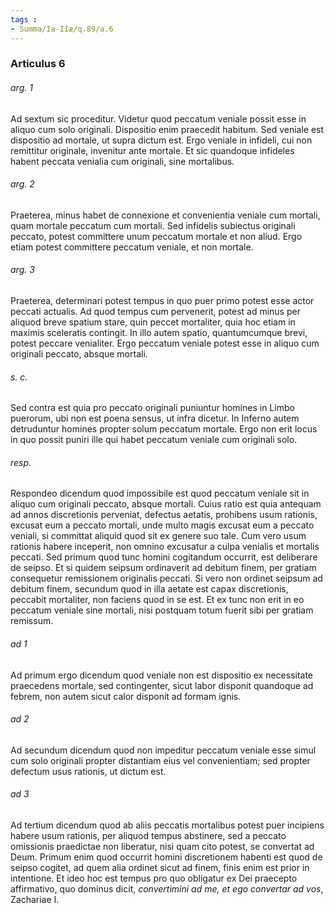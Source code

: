 ```yaml
---
tags : 
- Summa/Ia-IIæ/q.89/a.6
---
```


### Articulus 6

###### arg. 1
Ad sextum sic proceditur. Videtur quod peccatum veniale possit esse in aliquo cum solo originali. Dispositio enim praecedit habitum. Sed veniale est dispositio ad mortale, ut supra dictum est. Ergo veniale in infideli, cui non remittitur originale, invenitur ante mortale. Et sic quandoque infideles habent peccata venialia cum originali, sine mortalibus.

###### arg. 2
Praeterea, minus habet de connexione et convenientia veniale cum mortali, quam mortale peccatum cum mortali. Sed infidelis subiectus originali peccato, potest committere unum peccatum mortale et non aliud. Ergo etiam potest committere peccatum veniale, et non mortale.

###### arg. 3
Praeterea, determinari potest tempus in quo puer primo potest esse actor peccati actualis. Ad quod tempus cum pervenerit, potest ad minus per aliquod breve spatium stare, quin peccet mortaliter, quia hoc etiam in maximis sceleratis contingit. In illo autem spatio, quantumcumque brevi, potest peccare venialiter. Ergo peccatum veniale potest esse in aliquo cum originali peccato, absque mortali.

###### s. c.
Sed contra est quia pro peccato originali puniuntur homines in Limbo puerorum, ubi non est poena sensus, ut infra dicetur. In Inferno autem detruduntur homines propter solum peccatum mortale. Ergo non erit locus in quo possit puniri ille qui habet peccatum veniale cum originali solo.

###### resp.
Respondeo dicendum quod impossibile est quod peccatum veniale sit in aliquo cum originali peccato, absque mortali. Cuius ratio est quia antequam ad annos discretionis perveniat, defectus aetatis, prohibens usum rationis, excusat eum a peccato mortali, unde multo magis excusat eum a peccato veniali, si committat aliquid quod sit ex genere suo tale. Cum vero usum rationis habere inceperit, non omnino excusatur a culpa venialis et mortalis peccati. Sed primum quod tunc homini cogitandum occurrit, est deliberare de seipso. Et si quidem seipsum ordinaverit ad debitum finem, per gratiam consequetur remissionem originalis peccati. Si vero non ordinet seipsum ad debitum finem, secundum quod in illa aetate est capax discretionis, peccabit mortaliter, non faciens quod in se est. Et ex tunc non erit in eo peccatum veniale sine mortali, nisi postquam totum fuerit sibi per gratiam remissum.

###### ad 1
Ad primum ergo dicendum quod veniale non est dispositio ex necessitate praecedens mortale, sed contingenter, sicut labor disponit quandoque ad febrem, non autem sicut calor disponit ad formam ignis.

###### ad 2
Ad secundum dicendum quod non impeditur peccatum veniale esse simul cum solo originali propter distantiam eius vel convenientiam; sed propter defectum usus rationis, ut dictum est.

###### ad 3
Ad tertium dicendum quod ab aliis peccatis mortalibus potest puer incipiens habere usum rationis, per aliquod tempus abstinere, sed a peccato omissionis praedictae non liberatur, nisi quam cito potest, se convertat ad Deum. Primum enim quod occurrit homini discretionem habenti est quod de seipso cogitet, ad quem alia ordinet sicut ad finem, finis enim est prior in intentione. Et ideo hoc est tempus pro quo obligatur ex Dei praecepto affirmativo, quo dominus dicit, *convertimini ad me, et ego convertar ad vos*, Zachariae I.

